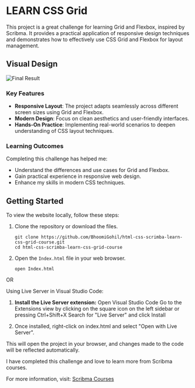 # LEARN CSS Grid

This project is a great challenge for learning Grid and Flexbox, inspired by Scribma. It provides a practical application of responsive design techniques and demonstrates how to effectively use CSS Grid and Flexbox for layout management.

## Visual Design

![Final Result](final.png)

### Key Features

- **Responsive Layout**: The project adapts seamlessly across different screen sizes using Grid and Flexbox.
- **Modern Design**: Focus on clean aesthetics and user-friendly interfaces.
- **Hands-On Practice**: Implementing real-world scenarios to deepen understanding of CSS layout techniques.

### Learning Outcomes

Completing this challenge has helped me:

- Understand the differences and use cases for Grid and Flexbox.
- Gain practical experience in responsive web design.
- Enhance my skills in modern CSS techniques.

## Getting Started

To view the website locally, follow these steps:

1. Clone the repository or download the files.
   ```
   git clone https://github.com/BhoomiGohil/html-css-scrimba-learn-css-grid-course.git
   cd html-css-scrimba-learn-css-grid-course
   ```
2. Open the `Index.html` file in your web browser.
   ```
   open Index.html
   ```

OR

Using Live Server in Visual Studio Code:

1. **Install the Live Server extension:**
   Open Visual Studio Code Go to the Extensions view by clicking on the square icon on the left sidebar or pressing Ctrl+Shift+X Search for "Live Server" and click Install

2. Once installed, right-click on index.html and select "Open with Live Server".

This will open the project in your browser, and changes made to the code will be reflected automatically.

I have completed this challenge and love to learn more from Scribma courses.

For more information, visit: [Scribma Courses](https://v2.scrimba.com)
